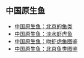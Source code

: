 中国原生鱼
------

- [中国原生鱼：北京的鱼类](fish/beijing-native-fishes.md)
- [中国原生鱼：淡水虾虎鱼](fish/china-freshwater-goby.md)
- [中国原生鱼：吻虾虎鱼图鉴](fish/rhinogobius-color-pictures.md)
- [中国原生鱼：北京鱼类图鉴](fish/beijing-fish-pictures.md)